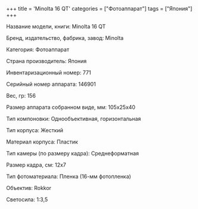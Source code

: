 +++
title = 'Minolta 16 QT'
categories = ["Фотоаппарат"]
tags = ["Япония"]
+++

Название модели, книги: Minolta 16 QT

Бренд, издательство, фабрика, завод: Minolta

Категория: Фотоаппарат

Страна производитель: Япония

Инвентаризационный номер: 771

Серийный номер аппарата: 146901

Вес, гр: 156

Размер аппарата  собранном виде, мм: 105х25х40

Тип компоновки: Однообъективная, горизонтальная

Тип корпуса: Жесткий

Материал корпуса: Пластик

Тип камеры (по размеру кадра): Среднеформатная

Размер кадра, см: 12х7

Тип фотоматериала: Пленка (16-мм фотопленка)

Объектив: Rokkor

Светосила: 1:3,5

